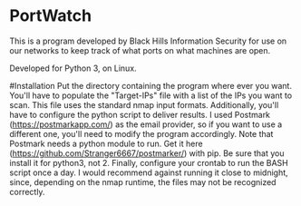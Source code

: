 # PortWatch
This is a program developed by Black Hills Information Security for use on our networks to keep track of what ports on what machines are open.

Developed for Python 3, on Linux.

#Installation
Put the directory containing the program where ever you want. You'll have to populate the "Target-IPs" file with a list of the IPs you want to scan. This file uses the standard nmap input formats.
Additionally, you'll have to configure the python script to deliver results. I used Postmark (https://postmarkapp.com/) as the email provider, so if you want to use a different one, you'll need to modify the program accordingly.
Note that Postmark needs a python module to run. Get it here (https://github.com/Stranger6667/postmarker/) with pip. Be sure that you install it for python3, not 2.
Finally, configure your crontab to run the BASH script once a day. I would recommend against running it close to midnight, since, depending on the nmap runtime, the files may not be recognized correctly.

